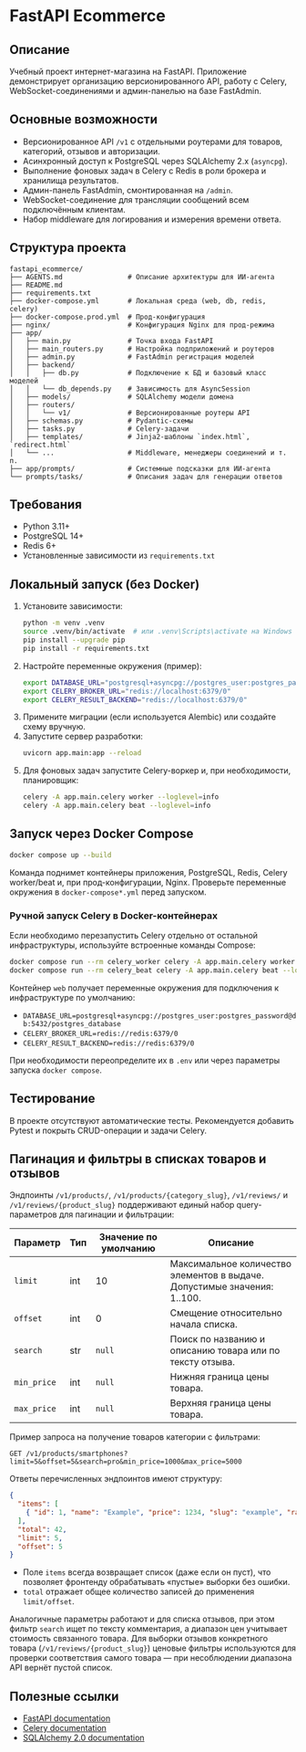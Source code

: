 # FastAPI Ecommerce

## Описание
Учебный проект интернет-магазина на FastAPI. Приложение демонстрирует организацию версионированного API, работу с Celery, WebSocket-соединениями и админ-панелью на базе FastAdmin.

## Основные возможности
- Версионированное API `/v1` с отдельными роутерами для товаров, категорий, отзывов и авторизации.
- Асинхронный доступ к PostgreSQL через SQLAlchemy 2.x (`asyncpg`).
- Выполнение фоновых задач в Celery с Redis в роли брокера и хранилища результатов.
- Админ-панель FastAdmin, смонтированная на `/admin`.
- WebSocket-соединение для трансляции сообщений всем подключённым клиентам.
- Набор middleware для логирования и измерения времени ответа.

## Структура проекта
```
fastapi_ecommerce/
├── AGENTS.md                # Описание архитектуры для ИИ-агента
├── README.md
├── requirements.txt
├── docker-compose.yml       # Локальная среда (web, db, redis, celery)
├── docker-compose.prod.yml  # Прод-конфигурация
├── nginx/                   # Конфигурация Nginx для прод-режима
├── app/
│   ├── main.py              # Точка входа FastAPI
│   ├── main_routers.py      # Настройка подприложений и роутеров
│   ├── admin.py             # FastAdmin регистрация моделей
│   ├── backend/
│   │   ├── db.py            # Подключение к БД и базовый класс моделей
│   │   └── db_depends.py    # Зависимость для AsyncSession
│   ├── models/              # SQLAlchemy модели домена
│   ├── routers/
│   │   └── v1/              # Версионированные роутеры API
│   ├── schemas.py           # Pydantic-схемы
│   ├── tasks.py             # Celery-задачи
│   ├── templates/           # Jinja2-шаблоны `index.html`, `redirect.html`
│   └── ...                  # Middleware, менеджеры соединений и т. п.
├── app/prompts/             # Системные подсказки для ИИ-агента
└── prompts/tasks/           # Описания задач для генерации ответов
```
## Требования
- Python 3.11+
- PostgreSQL 14+
- Redis 6+
- Установленные зависимости из `requirements.txt`

## Локальный запуск (без Docker)
1. Установите зависимости:
   ```bash
   python -m venv .venv
   source .venv/bin/activate  # или .venv\Scripts\activate на Windows
   pip install --upgrade pip
   pip install -r requirements.txt
   ```
2. Настройте переменные окружения (пример):
   ```bash
   export DATABASE_URL="postgresql+asyncpg://postgres_user:postgres_password@localhost:5432/postgres_database"
   export CELERY_BROKER_URL="redis://localhost:6379/0"
   export CELERY_RESULT_BACKEND="redis://localhost:6379/0"
   ```
3. Примените миграции (если используется Alembic) или создайте схему вручную.
4. Запустите сервер разработки:
   ```bash
   uvicorn app.main:app --reload
   ```
5. Для фоновых задач запустите Celery-воркер и, при необходимости, планировщик:
   ```bash
   celery -A app.main.celery worker --loglevel=info
   celery -A app.main.celery beat --loglevel=info
   ```
## Запуск через Docker Compose
```bash
docker compose up --build
```
Команда поднимет контейнеры приложения, PostgreSQL, Redis, Celery worker/beat и, при прод-конфигурации, Nginx. Проверьте переменные окружения в `docker-compose*.yml` перед запуском.

### Ручной запуск Celery в Docker-контейнерах
Если необходимо перезапустить Celery отдельно от остальной инфраструктуры, используйте встроенные команды Compose:

```bash
docker compose run --rm celery_worker celery -A app.main.celery worker --loglevel=info
docker compose run --rm celery_beat celery -A app.main.celery beat --loglevel=info
```

Контейнер `web` получает переменные окружения для подключения к инфраструктуре по умолчанию:

- `DATABASE_URL=postgresql+asyncpg://postgres_user:postgres_password@db:5432/postgres_database`
- `CELERY_BROKER_URL=redis://redis:6379/0`
- `CELERY_RESULT_BACKEND=redis://redis:6379/0`

При необходимости переопределите их в `.env` или через параметры запуска `docker compose`.

## Тестирование
В проекте отсутствуют автоматические тесты. Рекомендуется добавить Pytest и покрыть CRUD-операции и задачи Celery.

## Пагинация и фильтры в списках товаров и отзывов
Эндпоинты `/v1/products/`, `/v1/products/{category_slug}`, `/v1/reviews/` и `/v1/reviews/{product_slug}`
поддерживают единый набор query-параметров для пагинации и фильтрации:

| Параметр   | Тип   | Значение по умолчанию | Описание |
|------------|-------|-----------------------|----------|
| `limit`    | int   | 10                    | Максимальное количество элементов в выдаче. Допустимые значения: 1..100. |
| `offset`   | int   | 0                     | Смещение относительно начала списка. |
| `search`   | str   | `null`                | Поиск по названию и описанию товара или по тексту отзыва. |
| `min_price`| int   | `null`                | Нижняя граница цены товара. |
| `max_price`| int   | `null`                | Верхняя граница цены товара. |

Пример запроса на получение товаров категории с фильтрами:

```http
GET /v1/products/smartphones?limit=5&offset=5&search=pro&min_price=1000&max_price=5000
```

Ответы перечисленных эндпоинтов имеют структуру:

```json
{
  "items": [
    { "id": 1, "name": "Example", "price": 1234, "slug": "example", "rating": 4.5, "is_active": true, ... }
  ],
  "total": 42,
  "limit": 5,
  "offset": 5
}
```

- Поле `items` всегда возвращает список (даже если он пуст), что позволяет фронтенду обрабатывать «пустые» выборки без ошибки.
- `total` отражает общее количество записей до применения `limit/offset`.

Аналогичные параметры работают и для списка отзывов, при этом фильтр `search` ищет по тексту комментария, а диапазон цен
учитывает стоимость связанного товара. Для выборки отзывов конкретного товара (`/v1/reviews/{product_slug}`) ценовые фильтры
используются для проверки соответствия самого товара — при несоблюдении диапазона API вернёт пустой список.

## Полезные ссылки
- [FastAPI documentation](https://fastapi.tiangolo.com/)
- [Celery documentation](https://docs.celeryq.dev/)
- [SQLAlchemy 2.0 documentation](https://docs.sqlalchemy.org/en/20/)